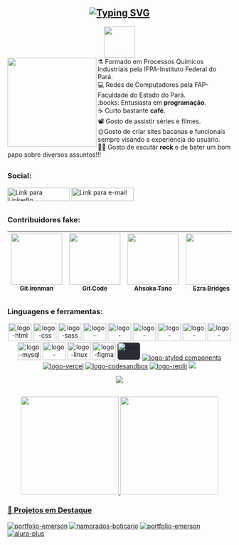 <h2 align="center"><a href="https://git.io/typing-svg" target=_blank rel="nofollow noopener noreferrer nofollow"><img src="https://readme-typing-svg.demolab.com?font=Poppins&size=44&height=100&duration=1600&pause=1000&color=DD0031&width=750&lines=Fala+Devs!+Sejam+bem-vindos!;Web+Developers...;Mobile+Developers...;FullStack...;Systems+Analysts...;...and students!" alt="Typing SVG" data-canonical-src="https://readme-typing-svg.demolab.com?font=Poppins&size=44&duration=1600&pause=1000&color=DD0031&width=435&lines=Fala+Devs!+Sejam+bem-vindos!;Web+Developers...;Mobile+Developers...;FullStack..https://emresitesweb.com.br/wp-content/uploads/2023/11/gitironman01.png.;Systems+Analysts...;...and students!" style="max-width: 100%;"></a></h2>
<div align="center"><img height="70px" src="https://flagsapi.com/BR/shiny/64.png"></div>


<img align="left" src="https://emresitesweb.com.br/wp-content/uploads/2023/11/avatar01-removebg.png"  height="200">
<div>
  ⚗️ Formado em Processos Químicos Industriais pela IFPA-Instituto Federal do Pará.<br>
💻 Redes de Computadores pela FAP-Faculdade do Estado do Pará.<br>
:books: Entusiasta em <b>programação</b>.<br>
☕ Curto bastante <b>café</b>.<br>
📽️ Gosto de assistir séries e filmes.<br>
🌞Gosto de criar sites bacanas e funcionais sempre visando a experiência do usuário.<br>
🤘🏻 Gosto de escutar <b>rock</b> e de bater um bom papo sobre diversos assuntos!!!<br>
</div>

##

<h3><b> Social:</h3></b>
  <a href="https://www.linkedin.com/in/emersonpessoa" target="_blank"><img alt="Link para LinkedIn" height="30"  width="140" src="https://img.shields.io/badge/-LinkedIn-%230077B5?style=for-the-badge&logo=linkedin&logoColor=white" target="_blank"></a> 
  <a href = "mailto:emersonpessoa011108@gmail.com"><img alt="Link para e-mail" height="30" width="140" src="https://img.shields.io/badge/Gmail-D14836?style=for-the-badge&logo=gmail&logoColor=white" target="_blank"></a>


##

 <h3> Contribuidores fake: </h3>
 
[<img src="https://emresitesweb.com.br/wp-content/uploads/2023/11/gitironman01.png" width=115  heigth=120 ><br><sub> Git Ironman </sub>](https://github.com/emersonpessoa01) | [<img src="https://emresitesweb.com.br/wp-content/uploads/2023/11/gitcode02.png" width=115  heigth=120 ><br><sub> Git Code </sub>](https://github.com/emersonpessoa01) | [<img src="https://emresitesweb.com.br/wp-content/uploads/2023/11/ahsoka-tano01.png" width=115  heigth=120><br><sub> Ahsoka Tano</sub>](https://github.com/emersonpessoa01) | [<img src="https://emresitesweb.com.br/wp-content/uploads/2023/11/ezra-bridges.png" width=115  heigth=120><br><sub> Ezra Bridges</sub>](https://github.com/emersonpessoa01) | [<img src="https://emresitesweb.com.br/wp-content/uploads/2023/11/sabine-wren.png" width=115  heigth=120><br><sub> Sabine Wren</sub>](https://github.com/emersonpessoa01)
| :---: | :---: | :---: | :--: | :--: |

##

<h3><b> Linguagens e ferramentas:</h3></b>
<p align="center">

<a href="https://cdn.jsdelivr.net/gh/devicons/devicon/icons/html5/html5-original.svg" target="_blank" rel="noopener noreferrer nofollow">
<img src="https://cdn.jsdelivr.net/gh/devicons/devicon/icons/html5/html5-original.svg" width="52" height="40" alt="logo-html" style="max-width=100%"></a>
<a href="https://cdn.jsdelivr.net/gh/devicons/devicon/icons/css3/css3-original.svg" target="_blank" rel="noopener noreferrer nofollow">
<img src="https://cdn.jsdelivr.net/gh/devicons/devicon/icons/css3/css3-original.svg" width="52" height="40" alt="logo-css" style="max-width=100%"></a>
<a href="https://cdn.jsdelivr.net/gh/devicons/devicon/icons/sass/sass-original.svg" target="_blank" rel="noopener noreferrer nofollow">
<img src="https://cdn.jsdelivr.net/gh/devicons/devicon/icons/sass/sass-original.svg" width="52" height="40" alt="logo-sass" style="max-width=100%"></a>
<a href="https://cdn.jsdelivr.net/gh/devicons/devicon/icons/javascript/javascript-original.svg" target="_blank" rel="noopener noreferrer nofollow">
<img src="https://cdn.jsdelivr.net/gh/devicons/devicon/icons/javascript/javascript-original.svg" width="52" height="40" alt="logo-javascript" style="max-width=100%"></a>
<a href="https://cdn.jsdelivr.net/gh/devicons/devicon/icons/typescript/typescript-original.svg" target="_blank" rel="noopener noreferrer nofollow">
<img src="https://cdn.jsdelivr.net/gh/devicons/devicon/icons/typescript/typescript-original.svg" width="52" height="40" alt="logo-typescript" style="max-width=100%"></a>
<a href="https://cdn.jsdelivr.net/gh/devicons/devicon/icons/nodejs/nodejs-original.svg" target="_blank" rel="noopener noreferrer nofollow">
<img src="https://cdn.jsdelivr.net/gh/devicons/devicon/icons/nodejs/nodejs-original.svg" width="52" height="40" alt="logo-nodejs" style="max-width=100%"></a>
<a href="https://cdn.jsdelivr.net/gh/devicons/devicon/icons/react/react-original.svg" target="_blank" rel="noopener noreferrer nofollow">
<img src="https://cdn.jsdelivr.net/gh/devicons/devicon/icons/react/react-original.svg" width="52" height="40" alt="logo-reactjs" style="max-width=100%"></a>
<a href="https://cdn.jsdelivr.net/gh/devicons/devicon/icons/angularjs/angularjs-original.svg" target="_blank" rel="noopener noreferrer nofollow">
<img src="https://cdn.jsdelivr.net/gh/devicons/devicon/icons/angularjs/angularjs-original.svg" width="52" height="40" alt="logo-angular" style="max-width=100%"></a>
<a href="https://cdn.jsdelivr.net/gh/devicons/devicon/icons/mongodb/mongodb-original.svg" target="_blank" rel="noopener noreferrer nofollow">
<img src="https://cdn.jsdelivr.net/gh/devicons/devicon/icons/mongodb/mongodb-original.svg" width="52" height="40" alt="logo-mongobd" style="max-width=100%"></a>
<a href="https://cdn.jsdelivr.net/gh/devicons/devicon/icons/mysql/mysql-original.svg" target="_blank" rel="noopener noreferrer nofollow">
<img src="https://cdn.jsdelivr.net/gh/devicons/devicon/icons/mysql/mysql-original.svg" width="52" height="40" alt="logo-mysql" style="max-width=100%"></a>
<a href="https://cdn.jsdelivr.net/gh/devicons/devicon/icons/wordpress/wordpress-plain.svg" target="_blank" rel="noopener noreferrer nofollow">
<img src="https://cdn.jsdelivr.net/gh/devicons/devicon/icons/wordpress/wordpress-plain.svg" width="52" height="40" alt="logo-wordpress" style="max-width=100%"></a>
<a href="https://cdn.jsdelivr.net/gh/devicons/devicon/icons/linux/linux-original.svg" target="_blank" rel="noopener noreferrer nofollow">
<img src="https://cdn.jsdelivr.net/gh/devicons/devicon/icons/linux/linux-original.svg" width="52" height="40" alt="logo-linux" style="max-width=100%"></a>
<a href="https://cdn.jsdelivr.net/gh/devicons/devicon/icons/github/github-original.svg" target="_blank" rel="noopener noreferrer nofollow">

<a href="https://cdn.jsdelivr.net/gh/devicons/devicon/icons/figma/figma-original.svg" target="_blank" rel="noopener noreferrer nofollow">
<img src="https://cdn.jsdelivr.net/gh/devicons/devicon/icons/figma/figma-original.svg" width="52" height="40" alt="logo-figma" style="max-width=100%;"></a>
<a href="https://cdn.jsdelivr.net/gh/devicons/devicon/icons/codepen/codepen-plain.svg" target="_blank" rel="noopener noreferrer nofollow">
<img src="https://cdn.jsdelivr.net/gh/devicons/devicon/icons/codepen/codepen-plain.svg" width="52" height="40" alt="logo-codepen" style="max-width=100%;background:#2a2e37; border-radius:8px;"></a>

<a href="https://img.shields.io/badge/Styled Components-%23ffc0cb.svg?&style=for-the-badge&logo=styledcomponents&logoColor=%23e10098" target="_blank" rel="noopener noreferrer nofollow">
<img src="https://img.shields.io/badge/Styled Components-%23ffc0cb.svg?&style=for-the-badge&logo=styledcomponents&logoColor=%23e10098" alt="logo-styled components"/></a>

<a href="https://img.shields.io/badge/vercel-%23000000.svg?style=for-the-badge&logo=vercel&logoColor=white" target="_blank" rel="noopener noreferrer nofollow">
<img src="https://img.shields.io/badge/vercel-%23000000.svg?style=for-the-badge&logo=vercel&logoColor=white" alt="logo-vercel"/></a>

<a href="https://img.shields.io/badge/Codesandbox-040404?style=for-the-badge&logo=codesandbox&logoColor=DBDBDB" target="_blank" rel="noopener noreferrer nofollow">
<img src="https://img.shields.io/badge/Codesandbox-040404?style=for-the-badge&logo=codesandbox&logoColor=DBDBDB" alt="logo-codesandbox"></a>
<a href="https://img.shields.io/badge/Replit-DD1200?style=for-the-badge&logo=Replit&logoColor=white" target="_blank" rel="noopener noreferrer nofollow">
<img src="https://img.shields.io/badge/Replit-DD1200?style=for-the-badge&logo=Replit&logoColor=white" alt="logo-replit"></a>
<img src="https://img.shields.io/badge/github-%23DD0031.svg?&style=for-the-badge&logo=github&logoColor=white"/>

<p align="center">
  <a href="https://skillicons.dev">
    <img src="https://skillicons.dev/icons?i=java,spring,vite,netlify,vercel,heroku,replit" />
  </a>
</p>

##

<div align="center">
  <a href="https://github.com/emersonpessoa01">
  <img height="220rem"  src="https://github-readme-stats.vercel.app/api?username=emersonpessoa01&show_icons=true&theme=tokyonight&include_all_commits=true&count_private=true&border_radius=8"/>
  <img height="220rem" src="https://github-readme-stats.vercel.app/api/top-langs/?username=emersonpessoa01&layout=compact&langs_count=14&theme=tokyonight&border_radius=8"/>
</div>

### 📌 Projetos em Destaque

[![portfolio-emerson](https://github-readme-stats.vercel.app/api/pin/?username=emersonpessoa01&repo=portfolio-emerson)](https://github.com/emersonpessoa01/portfolio-emerson)
[![namorados-boticario](https://github-readme-stats.vercel.app/api/pin/?username=emersonpessoa01&repo=namorados-boticario)](https://github.com/emersonpessoa01/namorados-boticario)
[![portfolio-emerson](https://github-readme-stats.vercel.app/api/pin/?username=emersonpessoa01&repo=website-motos)](https://github.com/emersonpessoa01/website-motos)
[![alura-plus](https://github-readme-stats.vercel.app/api/pin/?username=emersonpessoa01&repo=alura-plus-responsive)](https://github.com/emersonpessoa01/alura-plus-responsive)
